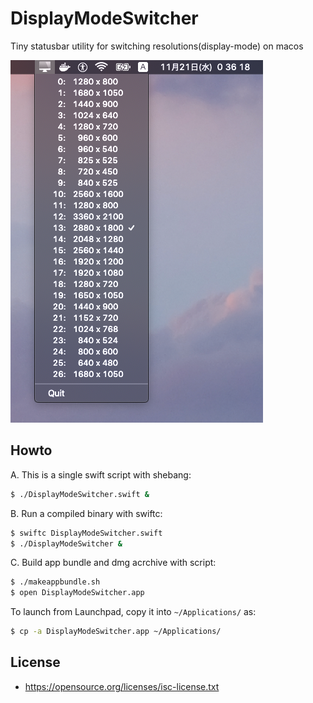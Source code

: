 # DisplayModeSwitcher

Tiny statusbar utility for switching resolutions(display-mode) on macos

![screenshot](screenshot-dms.png)

## Howto

A. This is a single swift script with shebang:

```sh
$ ./DisplayModeSwitcher.swift &
```

B. Run a compiled binary with swiftc:

```sh
$ swiftc DisplayModeSwitcher.swift
$ ./DisplayModeSwitcher &
```

C. Build app bundle and dmg acrchive with script:

```sh
$ ./makeappbundle.sh
$ open DisplayModeSwitcher.app
```

To launch from Launchpad, copy it into `~/Applications/` as:

```sh
$ cp -a DisplayModeSwitcher.app ~/Applications/
```


## License

- https://opensource.org/licenses/isc-license.txt

